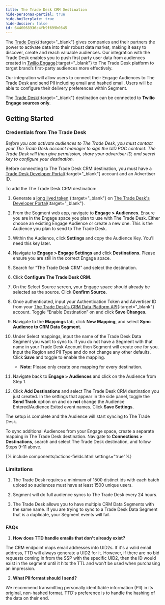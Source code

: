 ```yaml
---
title: The Trade Desk CRM Destination
hide-personas-partial: true
hide-boilerplate: true
hide-dossier: false
id: 6440068936c4fb9f699b0645
---
```



The [Trade Desk](https://www.thetradedesk.com/us){:target="_blank"} gives companies and their partners the power to activate data into their robust data market, making it easy to discover, create and reach valuable audiences. Our integration with the Trade Desk enables you to push first party user data from audiences created in [Twilio Engage](https://www.twilio.com/en-us/engage){:target="_blank"} to The Trade Desk platform to target brand’s first-party audiences more effectively. 

Our integration will allow users to connect their Engage Audiences to The Trade Desk and send PII including email and hashed email. Users will be able to configure their delivery preferences within Segment.

The [Trade Desk](https://www.thetradedesk.com/us){:target="_blank"} destination can be connected to **Twilio Engage sources only**.

## Getting Started

### Credentials from The Trade Desk 

*Before you can activate audiences to The Trade Desk, you must contact your The Trade Desk account manager to sign the UID POC contract. The Trade Desk will then give permission, share your advertiser ID, and secret key to configure your destination.*

Before connecting to The Trade Desk CRM destination, you must have a [Trade Desk Developer Portal](https://api.thetradedesk.com/v3/tokens){:target="_blank"} account and an Advertiser ID.

To add the The Trade Desk CRM destination:

1. Generate a [long lived token](https://partner.thetradedesk.com/v3/portal/api/doc/Authentication#ui-method-create) {:target="_blank"} on [The Trade Desk's Developer Portal](https://api.thetradedesk.com/v3/tokens){:target="_blank"}.

2. From the Segment web app, navigate to **Engage > Audiences**. Ensure you are in the Engage space you plan to use with The Trade Desk. Either choose an existing Engage Audience or create a new one. This is the Audience you plan to send to The Trade Desk.

3. Within the Audience, click **Settings** and copy the Audience Key. You'll need this key later.

4. Navigate to **Engage > Engage Settings** and click **Destinations**. Please ensure you are still in the correct Engage space.

5. Search for “The Trade Desk CRM” and select the destination.

6. Click **Configure The Trade Desk CRM**.

7. On the Select Source screen, your Engage space should already be selected as the source. Click **Confirm Source**.

8. Once authenticated, input your Authentication Token and Advertiser ID from your [The Trade Desk's CRM Data Platform API](https://api.thetradedesk.com/v3/portal/data/doc/DataIntegrateCRMData){:target="_blank"} account. Toggle “Enable Destination” on and click  **Save Changes**.

9. Navigate to the **Mappings** tab, click **New Mapping**, and select **Sync Audience to CRM Data Segment**.

10. Under Select mappings, input the name of the Trade Desk Data Segment you want to sync to. If you do not have a Segment with that name in your Trade Desk Account then Segment will create one for you. Input the Region and PII Type and do not change any other defaults. Click **Save** and toggle to enable the mapping.
     * **Note:** Please only create one mapping for every destination. 

11. Navigate back to **Engage > Audiences** and click on the Audience from Step 1. 

12. Click **Add Destinations** and select The Trade Desk CRM destination you just created. In the settings that appear in the side panel, toggle the **Send Track** option on and do **not** change the Audience Entered/Audience Exited event names. Click **Save Settings**.

The setup is complete and the Audience will start syncing to The Trade Desk.

To sync additional Audiences from your Engage space, create a separate mapping in The Trade Desk destination. Navigate to **Connections > Destinations**, search and select The Trade Desk destination, and follow Steps 9-11 above.

{% include components/actions-fields.html settings="true"%}


### Limitations

1. The Trade Desk requires a minimum of 1500 distinct ids with each batch upload so audiences must have at least 1500 unique users.

2. Segment will do full audience syncs to The Trade Desk every 24 hours.

3. The Trade Desk allows you to have multiple CRM Data Segments with the same name. If you are trying to sync to a Trade Desk Data Segment that is a duplicate, your Segment events will fail.

### FAQs 

1. **How does TTD handle emails that don't already exist?**

The CRM endpoint maps email addresses into UID2s. If it's a valid email address, TTD will always generate a UID2 for it. However, if there are no bid requests coming in from the SSP with the specific UID2, then the ID would exist in the segment until it hits the TTL and won't be used when purchasing an impression. 

2. **What PII format should I send?**

We recommend transmitting personally identifiable information (PII) in its original, non-hashed format. TTD's preference is to handle the hashing of the data on their end. 


